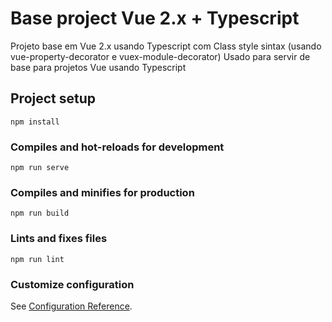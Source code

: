 # Base project Vue 2.x + Typescript

Projeto base em Vue 2.x usando Typescript com Class style sintax (usando vue-property-decorator e vuex-module-decorator)
Usado para servir de base para projetos Vue usando Typescript

## Project setup
```
npm install
```

### Compiles and hot-reloads for development
```
npm run serve
```

### Compiles and minifies for production
```
npm run build
```

### Lints and fixes files
```
npm run lint
```

### Customize configuration
See [Configuration Reference](https://cli.vuejs.org/config/).
